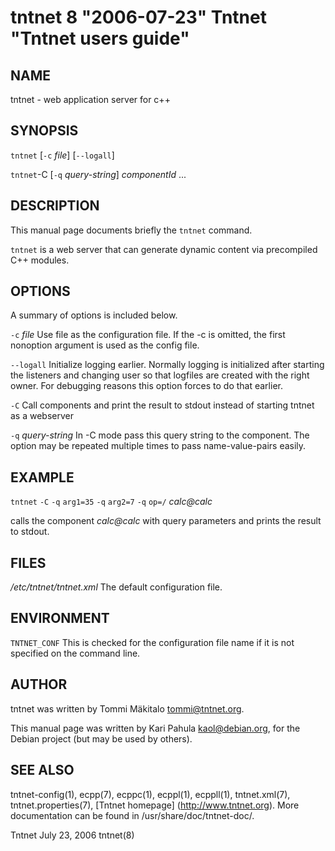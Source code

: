 tntnet 8 "2006-07-23" Tntnet "Tntnet users guide"
================================================

NAME
----

tntnet - web application server for c++

SYNOPSIS
--------
`tntnet` [`-c` *file*] [`--logall`]

`tntnet`-C [`-q` *query-string*] *componentId* ...

DESCRIPTION
-----------
This manual page documents briefly the `tntnet` command.

`tntnet` is a web server that can generate dynamic content via precompiled C++ modules.

OPTIONS
-------
A summary of options is included below.

`-c` *file*
  Use file as the configuration file. If the -c is omitted, the first nonoption
  argument is used as the config file.

`--logall`
  Initialize logging earlier. Normally logging is initialized after starting the
  listeners and changing user so that logfiles are created with the right owner.
  For debugging reasons this option forces to do that earlier.

`-C`
  Call components and print the result to stdout instead of starting tntnet as a webserver

`-q` *query-string*
  In -C mode pass this query string to the component. The option may be
  repeated multiple times to pass name-value-pairs easily.

EXAMPLE
-----------
`tntnet` `-C` `-q` `arg1=35` `-q` `arg2=7` `-q` `op=/` *calc@calc*

  calls the component *calc@calc* with query parameters and prints the result to stdout.

FILES
-----------
*/etc/tntnet/tntnet.xml*
  The default configuration file.

ENVIRONMENT
-----------
`TNTNET_CONF`
  This is checked for the configuration file name if it is not specified on the
  command line.

AUTHOR
------
tntnet was written by Tommi Mäkitalo <tommi@tntnet.org>.

This manual page was written by Kari Pahula <kaol@debian.org>, for the Debian
project (but may be used by others).

SEE ALSO
--------
tntnet-config(1), ecpp(7), ecppc(1), ecppl(1), ecppll(1), tntnet.xml(7),
tntnet.properties(7), [Tntnet homepage] (http://www.tntnet.org). More
documentation can be found in /usr/share/doc/tntnet-doc/.



Tntnet July 23, 2006 tntnet(8)
